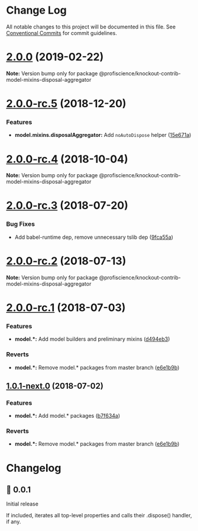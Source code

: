 # Change Log

All notable changes to this project will be documented in this file.
See [Conventional Commits](https://conventionalcommits.org) for commit guidelines.

# [2.0.0](https://github.com/Profiscience/knockout-contrib/compare/@profiscience/knockout-contrib-model-mixins-disposal-aggregator@2.0.0-rc.5...@profiscience/knockout-contrib-model-mixins-disposal-aggregator@2.0.0) (2019-02-22)

**Note:** Version bump only for package @profiscience/knockout-contrib-model-mixins-disposal-aggregator

# [2.0.0-rc.5](https://github.com/Profiscience/knockout-contrib/compare/@profiscience/knockout-contrib-model-mixins-disposal-aggregator@2.0.0-rc.4...@profiscience/knockout-contrib-model-mixins-disposal-aggregator@2.0.0-rc.5) (2018-12-20)

### Features

- **model.mixins.disposalAggregator:** Add `noAutoDispose` helper ([15e671a](https://github.com/Profiscience/knockout-contrib/commit/15e671a))

<a name="2.0.0-rc.4"></a>

# [2.0.0-rc.4](https://github.com/Profiscience/knockout-contrib/compare/@profiscience/knockout-contrib-model-mixins-disposal-aggregator@2.0.0-rc.3...@profiscience/knockout-contrib-model-mixins-disposal-aggregator@2.0.0-rc.4) (2018-10-04)

**Note:** Version bump only for package @profiscience/knockout-contrib-model-mixins-disposal-aggregator

<a name="2.0.0-rc.3"></a>

# [2.0.0-rc.3](https://github.com/Profiscience/knockout-contrib/compare/@profiscience/knockout-contrib-model-mixins-disposal-aggregator@2.0.0-rc.2...@profiscience/knockout-contrib-model-mixins-disposal-aggregator@2.0.0-rc.3) (2018-07-20)

### Bug Fixes

- Add babel-runtime dep, remove unnecessary tslib dep ([9fca55a](https://github.com/Profiscience/knockout-contrib/commit/9fca55a))

<a name="2.0.0-rc.2"></a>

# [2.0.0-rc.2](https://github.com/Profiscience/knockout-contrib/compare/@profiscience/knockout-contrib-model-mixins-disposal-aggregator@2.0.0-rc.1...@profiscience/knockout-contrib-model-mixins-disposal-aggregator@2.0.0-rc.2) (2018-07-13)

**Note:** Version bump only for package @profiscience/knockout-contrib-model-mixins-disposal-aggregator

<a name="2.0.0-rc.1"></a>

# [2.0.0-rc.1](https://github.com/Profiscience/knockout-contrib/compare/@profiscience/knockout-contrib-model-mixins-disposal-aggregator@0.0.4...@profiscience/knockout-contrib-model-mixins-disposal-aggregator@2.0.0-rc.1) (2018-07-03)

### Features

- **model.\*:** Add model builders and preliminary mixins ([d494eb3](https://github.com/Profiscience/knockout-contrib/commit/d494eb3))

### Reverts

- **model.\*:** Remove model.\* packages from master branch ([e6e1b9b](https://github.com/Profiscience/knockout-contrib/commit/e6e1b9b))

<a name="1.0.1-next.0"></a>

## [1.0.1-next.0](https://github.com/Profiscience/knockout-contrib/compare/@profiscience/knockout-contrib-model-mixins-disposal-aggregator@0.0.4...@profiscience/knockout-contrib-model-mixins-disposal-aggregator@1.0.1-next.0) (2018-07-02)

### Features

- **model.\*:** Add model.\* packages ([b7f634a](https://github.com/Profiscience/knockout-contrib/commit/b7f634a))

### Reverts

- **model.\*:** Remove model.\* packages from master branch ([e6e1b9b](https://github.com/Profiscience/knockout-contrib/commit/e6e1b9b))

# Changelog

## :tada: 0.0.1

Initial release

If included, iterates all top-level properties and calls their .dispose() handler, if any.
